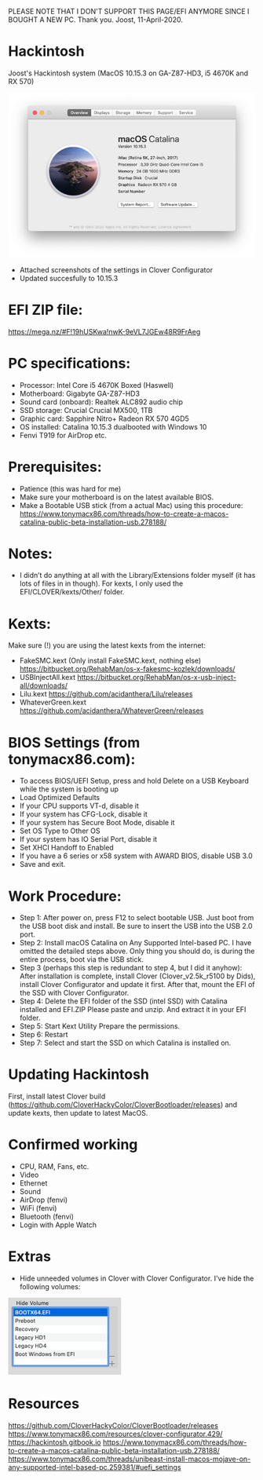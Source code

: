 PLEASE NOTE THAT I DON'T SUPPORT THIS PAGE/EFI ANYMORE SINCE I BOUGHT A NEW PC. Thank you. Joost, 11-April-2020. 


# Hackintosh
Joost's Hackintosh system (MacOS 10.15.3 on GA-Z87-HD3, i5 4670K and RX 570)

![alt test](/Pictures/AboutFinder.png)

- Attached screenshots of the settings in Clover Configurator
- Updated succesfully to 10.15.3

# EFI ZIP file:
https://mega.nz/#F!19hUSKwa!nwK-9eVL7JGEw48R9FrAeg 


# PC specifications:
- Processor: Intel Core i5 4670K Boxed (Haswell)
- Motherboard: Gigabyte GA-Z87-HD3
- Sound card (onboard): Realtek ALC892 audio chip
- SSD storage: Crucial Crucial MX500, 1TB 
- Graphic card: Sapphire Nitro+ Radeon RX 570 4GD5
- OS installed: Catalina 10.15.3 dualbooted with Windows 10
- Fenvi T919 for AirDrop etc.

# Prerequisites:
-	Patience (this was hard for me)
-	Make sure your motherboard is on the latest available BIOS.
-	Make a Bootable USB stick (from a actual Mac) using this procedure:
https://www.tonymacx86.com/threads/how-to-create-a-macos-catalina-public-beta-installation-usb.278188/ 

# Notes:
- I didn’t do anything at all with the Library/Extensions folder myself (it has lots of files in in though). For kexts, I only used the EFI/CLOVER/kexts/Other/ folder.

# Kexts:
Make sure (!) you are using the latest kexts from the internet: 

- FakeSMC.kext (Only install FakeSMC.kext, nothing else)
https://bitbucket.org/RehabMan/os-x-fakesmc-kozlek/downloads/
- USBInjectAll.kext
https://bitbucket.org/RehabMan/os-x-usb-inject-all/downloads/
- Lilu.kext
https://github.com/acidanthera/Lilu/releases
- WhateverGreen.kext
https://github.com/acidanthera/WhateverGreen/releases

# BIOS Settings (from tonymacx86.com):
- To access BIOS/UEFI Setup, press and hold Delete on a USB Keyboard while the system is booting up
- Load Optimized Defaults
- If your CPU supports VT-d, disable it
- If your system has CFG-Lock, disable it
- If your system has Secure Boot Mode, disable it
- Set OS Type to Other OS
- If your system has IO Serial Port, disable it
- Set XHCI Handoff to Enabled
- If you have a 6 series or x58 system with AWARD BIOS, disable USB 3.0
- Save and exit.

# Work Procedure:
- Step 1: 
After power on, press F12 to select bootable USB.
Just boot from the USB boot disk and install.
Be sure to insert the USB into the USB 2.0 port.
- Step 2: 
Install macOS Catalina on Any Supported Intel-based PC.
I have omitted the detailed steps above. Only thing you should do, is during the entire process, boot via the USB stick.
- Step 3 (perhaps this step is redundant to step 4, but I did it anyhow): 
After installation is complete, install Clover (Clover_v2.5k_r5100 by Dids), install Clover Configurator and update it first. After that, mount the EFI of the SSD with Clover Configurator.
- Step 4: 
Delete the EFI folder of the SSD (intel SSD) with Catalina installed and EFI.ZIP
Please paste and unzip. And extract it in your EFI folder.
- Step 5:
Start Kext Utility
Prepare the permissions.
- Step 6:
Restart
- Step 7: 
Select and start the SSD on which Catalina is installed on.
 
# Updating Hackintosh
 First, install latest Clover build (https://github.com/CloverHackyColor/CloverBootloader/releases) and update kexts, then update to latest MacOS.
 
# Confirmed working
-	CPU, RAM, Fans, etc.
- Video
-	Ethernet
-	Sound
- AirDrop (fenvi)
- WiFi (fenvi)
- Bluetooth (fenvi)
- Login with Apple Watch

# Extras
- Hide unneeded volumes in Clover with Clover Configurator. I've hide the following volumes:

![alt test](/Pictures/HideVolumes.png)

# Resources
https://github.com/CloverHackyColor/CloverBootloader/releases
https://www.tonymacx86.com/resources/clover-configurator.429/ 
https://hackintosh.gitbook.io 
https://www.tonymacx86.com/threads/how-to-create-a-macos-catalina-public-beta-installation-usb.278188/
https://www.tonymacx86.com/threads/unibeast-install-macos-mojave-on-any-supported-intel-based-pc.259381/#uefi_settings
